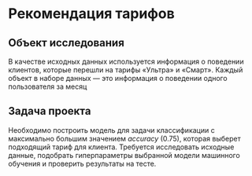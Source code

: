 # Рекомендация тарифов
## Объект исследования

В качестве исходных данных используется информация о поведении клиентов, которые перешли на тарифы «Ультра» и «Смарт». Каждый объект в наборе данных — это информация о поведении одного пользователя за месяц

## Задача проекта 

Необходимо построить модель для задачи классификации с максимально большим значением *accuracy* (0.75), которая выберет подходящий тариф для клиента. Требуется исследовать исходные данные, подобрать гиперпараметры выбранной модели машинного обучения и проверить результаты на тесте.

